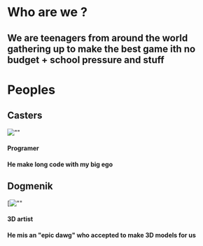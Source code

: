 # Who are we ?
## We are teenagers from around the world gathering up to make the best game ith no budget + school pressure and stuff

# Peoples

## Casters
![""](https://cdn.discordapp.com/attachments/1203307068392603678/1209569914101170306/LeoPalestine.png?ex=65e766c4&is=65d4f1c4&hm=2809eb7c5a43d88bbddefc1b9f0ab25ab63272c3497329f169f73c84a3d992df&)
#### **Programer**
#### He make long code with my big ego

## Dogmenik
[![""](https://cdn.discordapp.com/avatars/780793808345890906/3c124e9e235cf644ed76a12bcd1fe40c?size=1024)
#### **3D artist**
#### He mis an "epic dawg" who accepted to make 3D models for us
